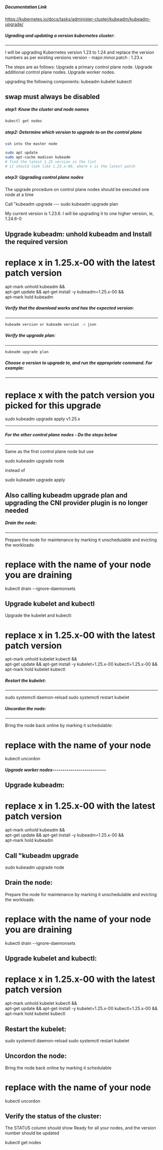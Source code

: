 ##### Documentation Link

https://kubernetes.io/docs/tasks/administer-cluster/kubeadm/kubeadm-upgrade/

##### Ugrading and updating a version kubernetes cluster: 
--------------------------------------------------
I will be upgrading Kubernetes version 1.23 to 1.24 and replace the version numbers as per existing versions
version - major.minor.patch : 1.23.x

The steps are as follows:
Upgrade a primary control plane node.
Upgrade additional control plane nodes.
Upgrade worker nodes.

upgrading the following components:
kubeadm
kubelet
kubectl

swap must always be disabled
----------------
##### step1: Know the cluster and node names
```sh
kubectl get nodes
```

##### step2: Determine which version to upgrade to on the control plane
```sh
ssh into the master node

sudo apt update
sudo apt-cache madison kubeadm
# find the latest 1.25 version in the list
# it should look like 1.25.x-00, where x is the latest patch
```

##### step3: Upgrading control plane nodes

The upgrade procedure on control plane nodes should be executed one node at a time

Call "kubeadm upgrade  --- sudo kubeadm upgrade plan

My current version is 1.23.6. I will be upgrading it to one higher version, ie, 1.24.6-0

Upgrade kubeadm: unhold kubeadm and Install the required version
----------------------------------

 # replace x in 1.25.x-00 with the latest patch version
 apt-mark unhold kubeadm && \
 apt-get update && apt-get install -y kubeadm=1.25.x-00 && \
 apt-mark hold kubeadm


 ##### Verify that the download works and has the expected version:
 ----------------------
 ```sh
 kubeadm version or kubeadm version -o json

 ```
 
 ##### Verify the upgrade plan:
 -------------------
 ```sh
 kubeadm upgrade plan
 ```

 ##### Choose a version to upgrade to, and run the appropriate command. For example:
 ---------------------
 # replace x with the patch version you picked for this upgrade
sudo kubeadm upgrade apply v1.25.x

-------------------------------------------
##### For the other control plane nodes - Do the steps below
------------------------------------------
Same as the first control plane node but use

sudo kubeadm upgrade node

instead of 

sudo kubeadm upgrade apply

Also calling kubeadm upgrade plan and upgrading the CNI provider plugin is no longer needed
----------------------------------------

##### Drain the node:
-------------
Prepare the node for maintenance by marking it unschedulable and evicting the workloads:

# replace <node-to-drain> with the name of your node you are draining
kubectl drain <node-to-drain> --ignore-daemonsets

Upgrade kubelet and kubectl
----------------------
Upgrade the kubelet and kubectl:


# replace x in 1.25.x-00 with the latest patch version
apt-mark unhold kubelet kubectl && \
apt-get update && apt-get install -y kubelet=1.25.x-00 kubectl=1.25.x-00 && \
apt-mark hold kubelet kubectl

##### Restart the kubelet:
-------------------
sudo systemctl daemon-reload
sudo systemctl restart kubelet


##### Uncordon the node:
---------------
Bring the node back online by marking it schedulable:

# replace <node-to-drain> with the name of your node
kubectl uncordon <node-to-drain>

##### Upgrade worker nodes---------------------------

Upgrade kubeadm:
-------------
# replace x in 1.25.x-00 with the latest patch version
apt-mark unhold kubeadm && \
apt-get update && apt-get install -y kubeadm=1.25.x-00 && \
apt-mark hold kubeadm

Call "kubeadm upgrade
-----------------------
sudo kubeadm upgrade node

Drain the node:
---------------
Prepare the node for maintenance by marking it unschedulable and evicting the workloads:

# replace <node-to-drain> with the name of your node you are draining
kubectl drain <node-to-drain> --ignore-daemonsets

Upgrade kubelet and kubectl:
----------------------------
# replace x in 1.25.x-00 with the latest patch version
apt-mark unhold kubelet kubectl && \
apt-get update && apt-get install -y kubelet=1.25.x-00 kubectl=1.25.x-00 && \
apt-mark hold kubelet kubectl

Restart the kubelet:
------------------
sudo systemctl daemon-reload
sudo systemctl restart kubelet

Uncordon the node:
---------------------
Bring the node back online by marking it schedulable

# replace <node-to-drain> with the name of your node
kubectl uncordon <node-to-drain>

Verify the status of the cluster:
------------------------------
The STATUS column should show Ready for all your nodes, and the version number should be updated

kubectl get nodes




